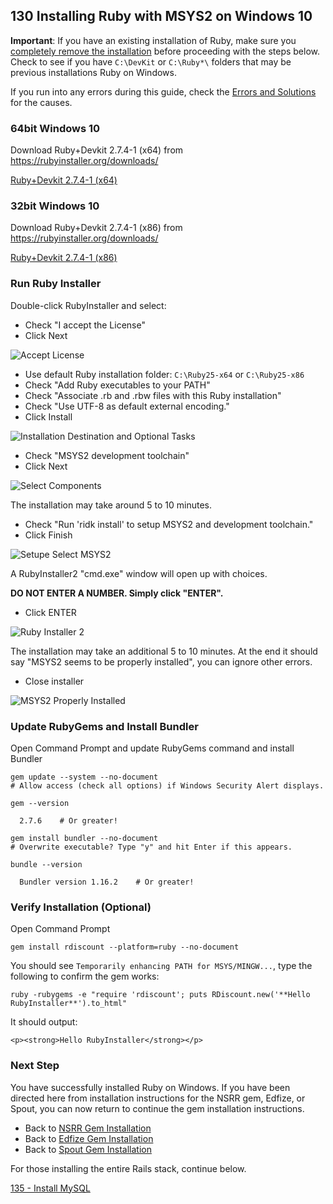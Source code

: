 ## 130 Installing Ruby with MSYS2 on Windows 10

**Important**: If you have an existing installation of Ruby, make sure you [completely remove the installation](https://github.com/remomueller/documentation/blob/master/windows/191-removing-old-rubies.md) before proceeding with the steps below. Check to see if you have `C:\DevKit` or `C:\Ruby*\` folders that may be previous installations Ruby on Windows.

If you run into any errors during this guide, check the [Errors and Solutions](https://github.com/remomueller/documentation/blob/master/windows/199-errors-and-solutions.md) for the causes.

### 64bit Windows 10

Download Ruby+Devkit 2.7.4-1 (x64) from https://rubyinstaller.org/downloads/

[Ruby+Devkit 2.7.4-1 (x64)](https://github.com/oneclick/rubyinstaller2/releases/download/RubyInstaller-2.7.4-1/rubyinstaller-devkit-2.7.4-1-x64.exe)

### 32bit Windows 10

Download Ruby+Devkit 2.7.4-1 (x86) from https://rubyinstaller.org/downloads/

[Ruby+Devkit 2.7.4-1 (x86)](https://github.com/oneclick/rubyinstaller2/releases/download/RubyInstaller-2.7.4-1/rubyinstaller-devkit-2.7.4-1-x86.exe)


### Run Ruby Installer

Double-click RubyInstaller and select:

- Check "I accept the License"
- Click Next

![Accept License](https://github.com/remomueller/documentation/raw/master/windows/screenshots/install-ruby-01.png)

- Use default Ruby installation folder: `C:\Ruby25-x64` or `C:\Ruby25-x86`
- Check "Add Ruby executables to your PATH"
- Check "Associate .rb and .rbw files with this Ruby installation"
- Check "Use UTF-8 as default external encoding."
- Click Install

![Installation Destination and Optional Tasks](https://github.com/remomueller/documentation/raw/master/windows/screenshots/install-ruby-02.png)

- Check "MSYS2 development toolchain"
- Click Next

![Select Components](https://github.com/remomueller/documentation/raw/master/windows/screenshots/install-ruby-03.png)

The installation may take around 5 to 10 minutes.

- Check "Run 'ridk install' to setup MSYS2 and development toolchain."
- Click Finish

![Setupe Select MSYS2](https://github.com/remomueller/documentation/raw/master/windows/screenshots/install-ruby-05.png)


A RubyInstaller2 "cmd.exe" window will open up with choices.

**DO NOT ENTER A NUMBER. Simply click "ENTER".**
- Click ENTER

![Ruby Installer 2](https://github.com/remomueller/documentation/raw/master/windows/screenshots/install-ruby-06.png)

The installation may take an additional 5 to 10 minutes. At the end it should say "MSYS2 seems to be properly installed", you can ignore other errors.

- Close installer

![MSYS2 Properly Installed](https://github.com/remomueller/documentation/raw/master/windows/screenshots/install-ruby-10.png)

### Update RubyGems and Install Bundler
Open Command Prompt and update RubyGems command and install Bundler

```
gem update --system --no-document 
# Allow access (check all options) if Windows Security Alert displays.

gem --version

  2.7.6    # Or greater!

gem install bundler --no-document
# Overwrite executable? Type "y" and hit Enter if this appears.

bundle --version

  Bundler version 1.16.2    # Or greater!
```

### Verify Installation (Optional)
Open Command Prompt

```
gem install rdiscount --platform=ruby --no-document
```

You should see `Temporarily enhancing PATH for MSYS/MINGW...`, type the following to confirm the gem works:

```
ruby -rubygems -e "require 'rdiscount'; puts RDiscount.new('**Hello RubyInstaller**').to_html"
```

It should output:

```
<p><strong>Hello RubyInstaller</strong></p>
```

### Next Step

You have successfully installed Ruby on Windows. If you have been directed here from installation instructions for the NSRR gem, Edfize, or Spout, you can now return to continue the gem installation instructions.

- Back to [NSRR Gem Installation](https://github.com/nsrr/nsrr-gem#installation)
- Back to [Edfize Gem Installation](https://github.com/sleepepi/edfize#installation)
- Back to [Spout Gem Installation](https://github.com/sleepepi/spout#installation)

For those installing the entire Rails stack, continue below.

[135 - Install MySQL](https://github.com/remomueller/documentation/blob/master/windows/135-mysql.md)
